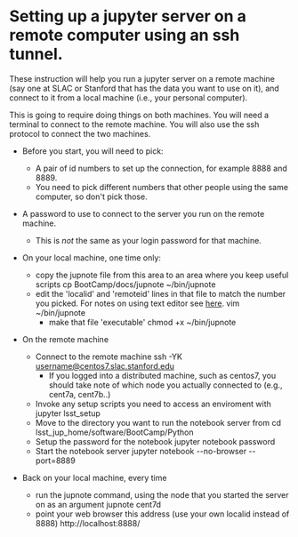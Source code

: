 # Setting up a jupyter server on a remote computer using an ssh tunnel.

These instruction will help you run a jupyter server on a remote
machine (say one at SLAC or Stanford that has the data you want to use
on it), and connect to it from a local machine (i.e., your personal
computer).

This is going to require doing things on both machines.  You will need
a terminal to connect to the remote machine.  You will also use the
ssh protocol to connect the two machines.

- Before you start, you will need to pick:
  - A pair of id numbers to set up the connection, for example 8888
  and 8889.
   - You need to pick different numbers that other people using the
   same computer, so don't pick those.
- A password to use to connect to the server you run on the remote
machine.
  - This is *not* the same as your login password for that machine.

- On your local machine, one time only:
   - copy the jupnote file from this area to an area where you keep
   useful scripts
   cp BootCamp/docs/jupnote ~/bin/jupnote
   - edit the 'localid' and 'remoteid' lines in that file to match the
     number you picked.  For notes on using text editor see
     [here](text_editors.md).
	 vim ~/bin/jupnote
	 - make that file 'executable'
	 chmod +x ~/bin/jupnote

- On the remote machine
  - Connect to the remote machine
    ssh -YK username@centos7.slac.stanford.edu
    - If you logged into a distributed machine, such as
      centos7, you should take note of which node you actually connected
      to (e.g., cent7a, cent7b..)
  - Invoke any setup scripts you need to access an enviroment with jupyter
    lsst_setup
  - Move to the directory you want to run the notebook server from
    cd lsst_jup_home/software/BootCamp/Python
  - Setup the password for the notebook
    jupyter notebook password
  - Start the notebook server
    jupyter notebook --no-browser --port=8889

- Back on your local machine, every time
  - run the jupnote command, using the node that you started the
    server on as an argument
    jupnote cent7d
  - point your web browser this address (use your own localid instead
    of 8888) http://localhost:8888/






